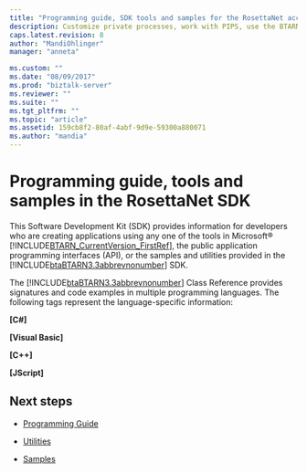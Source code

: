 ```yaml
---
title: "Programming guide, SDK tools and samples for the RosettaNet accelerator in BizTalk Server | Microsoft Docs"
description: Customize private processes, work with PIPS, use the BTARN tools, and deploy the samples for the RosettaNet accelerator in BizTalk Server
caps.latest.revision: 8
author: "MandiOhlinger"
manager: "anneta"

ms.custom: ""
ms.date: "08/09/2017"
ms.prod: "biztalk-server"
ms.reviewer: ""
ms.suite: ""
ms.tgt_pltfrm: ""
ms.topic: "article"
ms.assetid: 159cb8f2-80af-4abf-9d9e-59300a880071
ms.author: "mandia"
---
```


# Programming guide, tools and samples in the RosettaNet SDK
This Software Development Kit (SDK) provides information for developers who are creating applications using any one of the tools in Microsoft® [!INCLUDE[BTARN_CurrentVersion_FirstRef](../../includes/btarn-currentversion-firstref-md.md)], the public application programming interfaces (API), or the samples and utilities provided in the [!INCLUDE[btaBTARN3.3abbrevnonumber](../../includes/btabtarn3-3abbrevnonumber-md.md)] SDK.  
  
 The [!INCLUDE[btaBTARN3.3abbrevnonumber](../../includes/btabtarn3-3abbrevnonumber-md.md)] Class Reference provides signatures and code examples in multiple programming languages. The following tags represent the language-specific information:  
  
 **[C#]**  
  
 **[Visual Basic]**  
  
 **[C++]**  
  
 **[JScript]**  
  
 
## Next steps
  
-   [Programming Guide](../../adapters-and-accelerators/accelerator-rosettanet/programming-guide2.md)  
  
-   [Utilities](../../adapters-and-accelerators/accelerator-rosettanet/utilities1.md)  
  
-   [Samples](../../adapters-and-accelerators/accelerator-rosettanet/samples3.md)